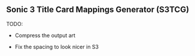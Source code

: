 ## Sonic 3 Title Card Mappings Generator (S3TCG)

TODO: 

* Compress the output art

* Fix the spacing to look nicer in S3

